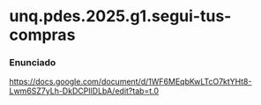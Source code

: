 # unq.pdes.2025.g1.segui-tus-compras

### Enunciado
https://docs.google.com/document/d/1WF6MEqbKwLTcO7ktYHt8-Lwm6SZ7yLh-DkDCPlIDLbA/edit?tab=t.0

